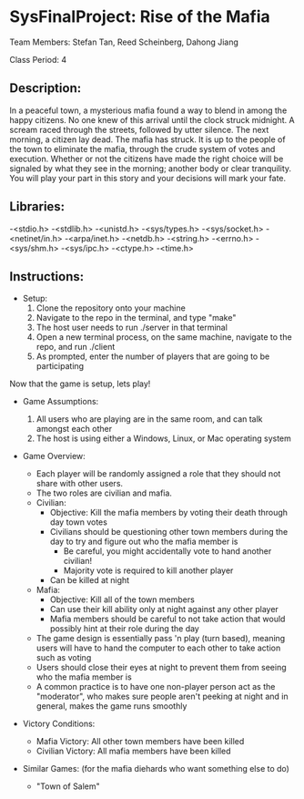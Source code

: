 # SysFinalProject: Rise of the Mafia

Team Members:
Stefan Tan, Reed Scheinberg, Dahong Jiang

Class Period:
4

## Description:
In a peaceful town, a mysterious mafia found a way to blend in among the happy citizens.
No one knew of this arrival until the clock struck midnight. A scream raced through the streets,
followed by utter silence. The next morning, a citizen lay dead. The mafia has struck. It is up
to the people of the town to eliminate the mafia, through the crude system of votes and
execution. Whether or not the citizens have made the right choice will be signaled by what they
see in the morning; another body or clear tranquility. You will play your part in this story
and your decisions will mark your fate.

## Libraries:
-<stdio.h>
-<stdlib.h>
-<unistd.h>
-<sys/types.h>
-<sys/socket.h>
-<netinet/in.h>
-<arpa/inet.h>
-<netdb.h>
-<string.h>
-<errno.h>
-<sys/shm.h>
-<sys/ipc.h>
-<ctype.h>
-<time.h>

## Instructions:
- Setup:
  1. Clone the repository onto your machine
  2. Navigate to the repo in the terminal, and type "make"
  3. The host user needs to run ./server in that terminal
  4. Open a new terminal process, on the same machine, navigate to the repo, and run ./client
  5. As prompted, enter the number of players that are going to be participating

Now that the game is setup, lets play!

- Game Assumptions:
  1. All users who are playing are in the same room, and can talk amongst each other
  2. The host is using either a Windows, Linux, or Mac operating system

- Game Overview:
  - Each player will be randomly assigned a role that they should not share with other users.  
  - The two roles are civilian and mafia.
  - Civilian:
    - Objective: Kill the mafia members by voting their death through day town votes
    - Civilians should be questioning other town members during the day to try and figure out who the mafia member is
      - Be careful, you might accidentally vote to hand another civilian!
      - Majority vote is required to kill another player
    - Can be killed at night
  - Mafia:
    - Objective: Kill all of the town members
    - Can use their kill ability only at night against any other player
    - Mafia members should be careful to not take action that would possibly hint at their role during the day
  - The game design is essentially pass 'n play (turn based), meaning users will have to hand the computer to each other to take action such as voting
  - Users should close their eyes at night to prevent them from seeing who the mafia member is
  - A common practice is to have one non-player person act as the "moderator", who makes sure people aren't peeking at night and in general, makes the game runs smoothly

- Victory Conditions:
  - Mafia Victory: All other town members have been killed
  - Civilian Victory: All mafia members have been killed

- Similar Games: (for the mafia diehards who want something else to do)
  - "Town of Salem"
